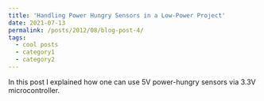 ```yaml
---
title: 'Handling Power Hungry Sensors in a Low-Power Project'
date: 2021-07-13
permalink: /posts/2012/08/blog-post-4/
tags:
  - cool posts
  - category1
  - category2
---
```


In this post I explained how one can use 5V power-hungry sensors via 3.3V microcontroller. 
